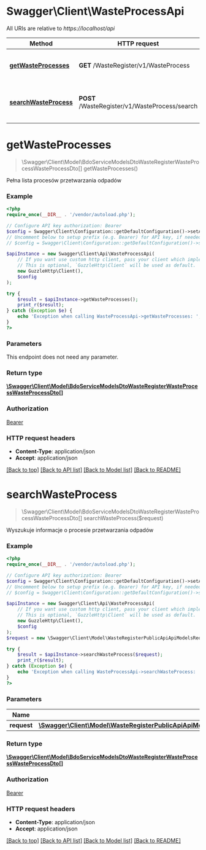 # Swagger\Client\WasteProcessApi

All URIs are relative to *https://localhost/api*

Method | HTTP request | Description
------------- | ------------- | -------------
[**getWasteProcesses**](WasteProcessApi.md#getWasteProcesses) | **GET** /WasteRegister/v1/WasteProcess | Pełna lista procesów przetwarzania odpadów
[**searchWasteProcess**](WasteProcessApi.md#searchWasteProcess) | **POST** /WasteRegister/v1/WasteProcess/search | Wyszukuje informacje o procesie przetwarzania odpadów


# **getWasteProcesses**
> \Swagger\Client\Model\BdoServiceModelsDtoWasteRegisterWasteProcessWasteProcessDto[] getWasteProcesses()

Pełna lista procesów przetwarzania odpadów

### Example
```php
<?php
require_once(__DIR__ . '/vendor/autoload.php');

// Configure API key authorization: Bearer
$config = Swagger\Client\Configuration::getDefaultConfiguration()->setApiKey('Authorization', 'YOUR_API_KEY');
// Uncomment below to setup prefix (e.g. Bearer) for API key, if needed
// $config = Swagger\Client\Configuration::getDefaultConfiguration()->setApiKeyPrefix('Authorization', 'Bearer');

$apiInstance = new Swagger\Client\Api\WasteProcessApi(
    // If you want use custom http client, pass your client which implements `GuzzleHttp\ClientInterface`.
    // This is optional, `GuzzleHttp\Client` will be used as default.
    new GuzzleHttp\Client(),
    $config
);

try {
    $result = $apiInstance->getWasteProcesses();
    print_r($result);
} catch (Exception $e) {
    echo 'Exception when calling WasteProcessApi->getWasteProcesses: ', $e->getMessage(), PHP_EOL;
}
?>
```

### Parameters
This endpoint does not need any parameter.

### Return type

[**\Swagger\Client\Model\BdoServiceModelsDtoWasteRegisterWasteProcessWasteProcessDto[]**](../Model/BdoServiceModelsDtoWasteRegisterWasteProcessWasteProcessDto.md)

### Authorization

[Bearer](../../README.md#Bearer)

### HTTP request headers

 - **Content-Type**: application/json
 - **Accept**: application/json

[[Back to top]](#) [[Back to API list]](../../README.md#documentation-for-api-endpoints) [[Back to Model list]](../../README.md#documentation-for-models) [[Back to README]](../../README.md)

# **searchWasteProcess**
> \Swagger\Client\Model\BdoServiceModelsDtoWasteRegisterWasteProcessWasteProcessDto[] searchWasteProcess($request)

Wyszukuje informacje o procesie przetwarzania odpadów

### Example
```php
<?php
require_once(__DIR__ . '/vendor/autoload.php');

// Configure API key authorization: Bearer
$config = Swagger\Client\Configuration::getDefaultConfiguration()->setApiKey('Authorization', 'YOUR_API_KEY');
// Uncomment below to setup prefix (e.g. Bearer) for API key, if needed
// $config = Swagger\Client\Configuration::getDefaultConfiguration()->setApiKeyPrefix('Authorization', 'Bearer');

$apiInstance = new Swagger\Client\Api\WasteProcessApi(
    // If you want use custom http client, pass your client which implements `GuzzleHttp\ClientInterface`.
    // This is optional, `GuzzleHttp\Client` will be used as default.
    new GuzzleHttp\Client(),
    $config
);
$request = new \Swagger\Client\Model\WasteRegisterPublicApiApiModelsRequestsWasteRegisterWasteProcessV1SearchWasteProcessRequest(); // \Swagger\Client\Model\WasteRegisterPublicApiApiModelsRequestsWasteRegisterWasteProcessV1SearchWasteProcessRequest | 

try {
    $result = $apiInstance->searchWasteProcess($request);
    print_r($result);
} catch (Exception $e) {
    echo 'Exception when calling WasteProcessApi->searchWasteProcess: ', $e->getMessage(), PHP_EOL;
}
?>
```

### Parameters

Name | Type | Description  | Notes
------------- | ------------- | ------------- | -------------
 **request** | [**\Swagger\Client\Model\WasteRegisterPublicApiApiModelsRequestsWasteRegisterWasteProcessV1SearchWasteProcessRequest**](../Model/WasteRegisterPublicApiApiModelsRequestsWasteRegisterWasteProcessV1SearchWasteProcessRequest.md)|  | [optional]

### Return type

[**\Swagger\Client\Model\BdoServiceModelsDtoWasteRegisterWasteProcessWasteProcessDto[]**](../Model/BdoServiceModelsDtoWasteRegisterWasteProcessWasteProcessDto.md)

### Authorization

[Bearer](../../README.md#Bearer)

### HTTP request headers

 - **Content-Type**: application/json
 - **Accept**: application/json

[[Back to top]](#) [[Back to API list]](../../README.md#documentation-for-api-endpoints) [[Back to Model list]](../../README.md#documentation-for-models) [[Back to README]](../../README.md)

